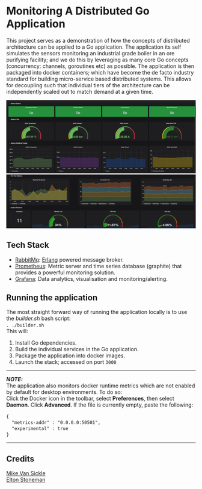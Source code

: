 # Monitoring A Distributed Go Application
This project serves as a demonstration of how the concepts of distributed architecture can be applied to a Go application. 
The application its self simulates the sensors monitoring an industrial grade boiler in an ore purifying facility; and we do this by leveraging as many core Go concepts (concurrency: channels, goroutines etc) as possible.
The application is then packaged into docker containers; which have become the de facto industry standard for building micro-service based distributed systems. This allows for decoupling such that individual tiers of the architecture can be independently scaled out to match demand at a given time.

![](screenshot_1.png) ![](screenshot_2.png)

## Tech Stack
* [RabbitMq](https://www.rabbitmq.com/): [Erlang](https://www.erlang.org/) powered message broker.
* [Prometheus](https://prometheus.io/): Metric server and time series database (graphite) that provides a powerful monitoring solution.
* [Grafana](https://grafana.com/): Data analytics, visualisation and monitoring/alerting.

## Running the application
The most straight forward way of running the application locally is to use the *builder.sh* bash script:  
`. ./builder.sh`   
This will:  
1. Install Go dependencies.
2. Build the individual services in the Go application.
3. Package the application into docker images.
4. Launch the stack; accessed on port `3000`

---
**_NOTE:_**  
The application also monitors docker runtime metrics which are not enabled by default for desktop environments.  To do so:  
Click the Docker icon in the toolbar, select **Preferences**, then select **Daemon**. Click **Advanced**.
If the file is currently empty, paste the following:

```
{
  "metrics-addr" : "0.0.0.0:50501",
  "experimental" : true
}
```
---

## Credits
[Mike Van Sickle](https://app.pluralsight.com/library/courses/go-build-distributed-applications/description)  
[Elton Stoneman](https://app.pluralsight.com/library/courses/monitoring-containerized-app-health-docker)